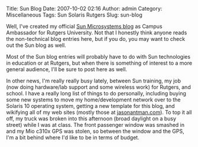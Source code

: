 Title: Sun Blog
Date: 2007-10-02 02:16
Author: admin
Category: Miscellaneous
Tags: Sun Solaris Rutgers
Slug: sun-blog

Well, I've created my official [Sun Microsystems blog][] as Campus
Ambassador for Rutgers University. Not that I honestly think anyone
reads the non-technical blog entries here, but if you do, you may want
to check out the Sun blog as well.

Most of the Sun blog entries will probably have to do with Sun
technologies in education or at Rutgers, but when there is something of
interest to a more general audience, I'll be sure to post here as well.

In other news, I'm really really busy lately, between Sun training, my
job (now doing hardware/lab support and some wireless work) for Rutgers,
and school. I have a really long list of things to do personally,
including buying some new systems to move my home/development network
over to the Solaris 10 operating system, getting a new template for this
blog, and wikifying all of my web sites (mostly those at
[jasonantman.com][]). To top it all off, my truck was broken into this
afternoon (broad daylight on a busy street) while I was at class. The
front passenger window was smashed in and my Mio c310x GPS was stolen,
so between the window and the GPS, I'm a bit behind where I'd like to be
in terms of budget.

  [Sun Microsystems blog]: http://blogs.sun.com/jantman/
  [jasonantman.com]: http://www.jasonantman.com
